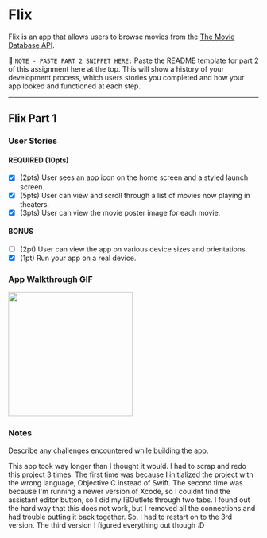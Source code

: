 # Flix

Flix is an app that allows users to browse movies from the [The Movie Database API](http://docs.themoviedb.apiary.io/#).

📝 `NOTE - PASTE PART 2 SNIPPET HERE:` Paste the README template for part 2 of this assignment here at the top. This will show a history of your development process, which users stories you completed and how your app looked and functioned at each step.

---

## Flix Part 1

### User Stories

#### REQUIRED (10pts)
- [x] (2pts) User sees an app icon on the home screen and a styled launch screen.
- [x] (5pts) User can view and scroll through a list of movies now playing in theaters.
- [x] (3pts) User can view the movie poster image for each movie.

#### BONUS
- [ ] (2pt) User can view the app on various device sizes and orientations.
- [x] (1pt) Run your app on a real device.

### App Walkthrough GIF

<img src="https://submissions.us-east-1.linodeobjects.com/ios_university/JjLhAyNC.gif" width=250><br>

### Notes
Describe any challenges encountered while building the app.

This app took way longer than I thought it would. I had to scrap and redo this project 3 times. The first time was because I initialized the project with the wrong language, Objective C instead of Swift.
The second time was because I'm running a newer version of Xcode, so I couldnt find the assistant editor button, so I did my IBOutlets through two tabs. I found out the hard way that this does not work, but I removed all the connections and had trouble putting it back together. So, I had to restart on to the 3rd version.
The third version I figured everything out though :D

